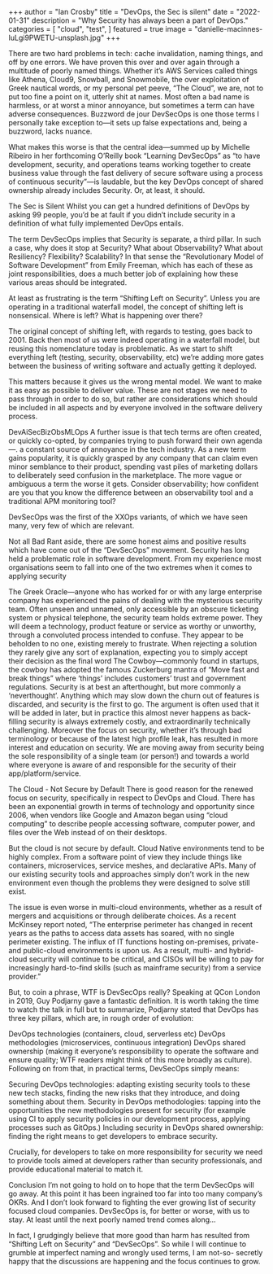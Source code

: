 +++
author = "Ian Crosby"
title = "DevOps, the Sec is silent"
date = "2022-01-31"
description = "Why Security has always been a part of DevOps."
categories = [
    "cloud",
    "test",
]
featured = true
image = "danielle-macinnes-IuLgi9PWETU-unsplash.jpg"
+++


There are two hard problems in tech: cache invalidation, naming things, and off by one errors. We have proven this over and over again through a multitude of poorly named things. Whether it’s AWS Services called things like Athena, Cloud9, Snowball, and Snowmobile, the over exploitation of Greek nautical words, or my personal pet peeve, “The Cloud”, we are, not to put too fine a point on it, utterly shit at names.
Most often a bad name is harmless, or at worst a minor annoyance, but sometimes a term can have adverse consequences. Buzzword de jour DevSecOps is one those terms I personally take exception to—it sets up false expectations and, being a buzzword, lacks nuance.

What makes this worse is that the central idea—summed up by Michelle Ribeiro in her forthcoming O’Reilly book “Learning DevSecOps” as “to have development, security, and operations teams working together to create business value through the fast delivery of secure software using a process of continuous security”—is laudable, but the key DevOps concept of shared ownership already includes Security. Or, at least, it should.

The Sec is Silent
Whilst you can get a hundred definitions of DevOps by asking 99 people, you’d be at fault if you didn’t include security in a definition of what fully implemented DevOps entails.

The term DevSecOps implies that Security is separate, a third pillar. In such a case, why does it stop at Security? What about Observability? What about Resiliency? Flexibility? Scalability? In that sense the “Revolutionary Model of Software Development” from Emily Freeman, which has each of these as joint responsibilities, does a much better job of explaining how these various areas should be integrated.

At least as frustrating is the term “Shifting Left on Security”. Unless you are operating in a traditional waterfall model, the concept of shifting left is nonsensical. Where is left? What is happening over there?

The original concept of shifting left, with regards to testing, goes back to 2001. Back then most of us were indeed operating in a waterfall model, but reusing this nomenclature today is problematic. As we start to shift everything left (testing, security, observability, etc) we’re adding more gates between the business of writing software and actually getting it deployed.

This matters because it gives us the wrong mental model. We want to make it as easy as possible to deliver value. These are not stages we need to pass through in order to do so, but rather are considerations which should be included in all aspects and by everyone involved in the software delivery process.

DevAiSecBizObsMLOps
A further issue is that tech terms are often created, or quickly co-opted, by companies trying to push forward their own agenda—. a constant source of annoyance in the tech industry. As a new term gains popularity, it is quickly grasped by any company that can claim even minor semblance to their product, spending vast piles of marketing dollars to deliberately seed confusion in the marketplace. The more vague or ambiguous a term the worse it gets. Consider observability; how confident are you that you know the difference between an observability tool and a traditional APM monitoring tool?

DevSecOps was the first of the XXOps variants, of which we have seen many, very few of which are relevant.

Not all Bad
Rant aside, there are some honest aims and positive results which have come out of the “DevSecOps” movement. Security has long held a problematic role in software development. From my experience most organisations seem to fall into one of the two extremes when it comes to applying security

The Greek Oracle—anyone who has worked for or with any large enterprise company has experienced the pains of dealing with the mysterious security team. Often unseen and unnamed, only accessible by an obscure ticketing system or physical telephone, the security team holds extreme power. They will deem a technology, product feature or service as worthy or unworthy, through a convoluted process intended to confuse. They appear to be beholden to no one, existing merely to frustrate. When rejecting a solution they rarely give any sort of explanation, expecting you to simply accept their decision as the final word
The Cowboy—commonly found in startups, the cowboy has adopted the famous Zuckerburg mantra of “Move fast and break things” where ‘things’ includes customers’ trust and government regulations. Security is at best an afterthought, but more commonly a ‘neverthought’. Anything which may slow down the churn out of features is discarded, and security is the first to go. The argument is often used that it will be added in later, but in practice this almost never happens as back-filling security is always extremely costly, and extraordinarily technically challenging.
Moreover the focus on security, whether it’s through bad terminology or because of the latest high profile leak, has resulted in more interest and education on security. We are moving away from security being the sole responsibility of a single team (or person!) and towards a world where everyone is aware of and responsible for the security of their app/platform/service.

The Cloud - Not Secure by Default
There is good reason for the renewed focus on security, specifically in respect to DevOps and Cloud. There has been an exponential growth in terms of technology and opportunity since 2006, when vendors like Google and Amazon began using “cloud computing” to describe people accessing software, computer power, and files over the Web instead of on their desktops.

But the cloud is not secure by default. Cloud Native environments tend to be highly complex. From a software point of view they include things like containers, microservices, service meshes, and declarative APIs. Many of our existing security tools and approaches simply don’t work in the new environment even though the problems they were designed to solve still exist.

The issue is even worse in multi-cloud environments, whether as a result of mergers and acquisitions or through deliberate choices. As a recent McKinsey report noted, “The enterprise perimeter has changed in recent years as the paths to access data assets has soared, with no single perimeter existing. The influx of IT functions hosting on-premises, private- and public-cloud environments is upon us. As a result, multi- and hybrid-cloud security will continue to be critical, and CISOs will be willing to pay for increasingly hard-to-find skills (such as mainframe security) from a service provider.”

But, to coin a phrase, WTF is DevSecOps really? Speaking at QCon London in 2019, Guy Podjarny gave a fantastic definition. It is worth taking the time to watch the talk in full but to summarize, Podjarny stated that DevOps has three key pillars, which are, in rough order of evolution:

DevOps technologies (containers, cloud, serverless etc)
DevOps methodologies (microservices, continuous integration)
DevOps shared ownership (making it everyone’s responsibility to operate the software and ensure quality; WTF readers might think of this more broadly as culture).
Following on from that, in practical terms, DevSecOps simply means:

Securing DevOps technologies: adapting existing security tools to these new tech stacks, finding the new risks that they introduce, and doing something about them.
Security in DevOps methodologies: tapping into the opportunities the new methodologies present for security (for example using CI to apply security policies in our development process, applying processes such as GitOps.)
Including security in DevOps shared ownership: finding the right means to get developers to embrace security.

Crucially, for developers to take on more responsibility for security we need to provide tools aimed at developers rather than security professionals, and provide educational material to match it.

Conclusion
I’m not going to hold on to hope that the term DevSecOps will go away. At this point it has been ingrained too far into too many company’s OKRs. And I don’t look forward to fighting the ever growing list of security focused cloud companies. DevSecOps is, for better or worse, with us to stay. At least until the next poorly named trend comes along…

In fact, I grudgingly believe that more good than harm has resulted from “Shifting Left on Security” and “DevSecOps”. So while I will continue to grumble at imperfect naming and wrongly used terms, I am not-so- secretly happy that the discussions are happening and the focus continues to grow.